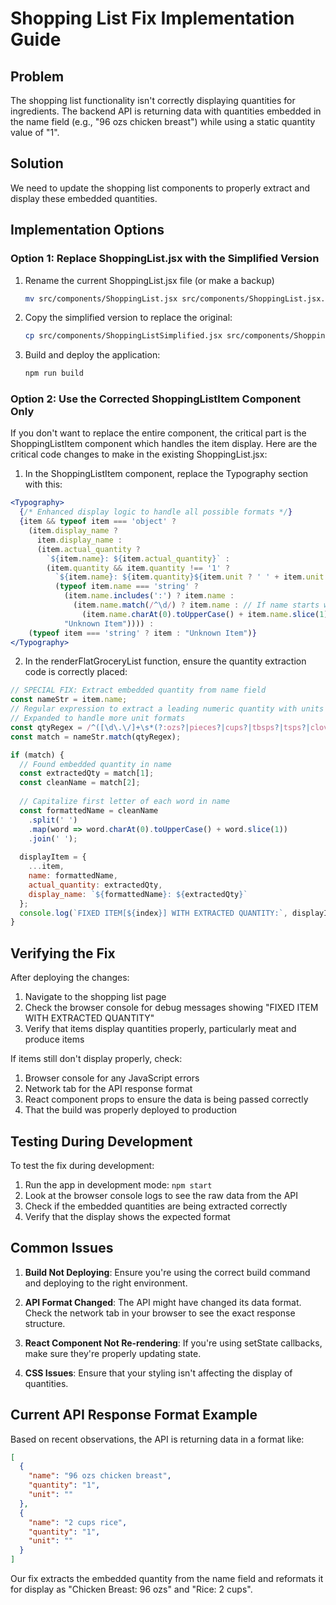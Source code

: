 # Shopping List Fix Implementation Guide

## Problem

The shopping list functionality isn't correctly displaying quantities for ingredients. The backend API is returning data with quantities embedded in the name field (e.g., "96 ozs chicken breast") while using a static quantity value of "1". 

## Solution

We need to update the shopping list components to properly extract and display these embedded quantities.

## Implementation Options

### Option 1: Replace ShoppingList.jsx with the Simplified Version

1. Rename the current ShoppingList.jsx file (or make a backup)
   ```bash
   mv src/components/ShoppingList.jsx src/components/ShoppingList.jsx.bak
   ```

2. Copy the simplified version to replace the original:
   ```bash
   cp src/components/ShoppingListSimplified.jsx src/components/ShoppingList.jsx
   ```

3. Build and deploy the application:
   ```bash
   npm run build
   ```

### Option 2: Use the Corrected ShoppingListItem Component Only

If you don't want to replace the entire component, the critical part is the ShoppingListItem component which handles the item display. Here are the critical code changes to make in the existing ShoppingList.jsx:

1. In the ShoppingListItem component, replace the Typography section with this:

```jsx
<Typography>
  {/* Enhanced display logic to handle all possible formats */}
  {item && typeof item === 'object' ? 
    (item.display_name ? 
      item.display_name : 
      (item.actual_quantity ? 
        `${item.name}: ${item.actual_quantity}` : 
        (item.quantity && item.quantity !== '1' ? 
          `${item.name}: ${item.quantity}${item.unit ? ' ' + item.unit : ''}` : 
          (typeof item.name === 'string' ? 
            (item.name.includes(':') ? item.name : 
              (item.name.match(/^\d/) ? item.name : // If name starts with a number
                (item.name.charAt(0).toUpperCase() + item.name.slice(1)))) : // Capitalize first letter 
            "Unknown Item")))) :
    (typeof item === 'string' ? item : "Unknown Item")}
</Typography>
```

2. In the renderFlatGroceryList function, ensure the quantity extraction code is correctly placed:

```jsx
// SPECIAL FIX: Extract embedded quantity from name field
const nameStr = item.name;
// Regular expression to extract a leading numeric quantity with units
// Expanded to handle more unit formats
const qtyRegex = /^([\d\.\/]+\s*(?:ozs?|pieces?|cups?|tbsps?|tsps?|cloves?|pinch|can|inch|lb|lbs|g|kg))\s+(.+)$/i;
const match = nameStr.match(qtyRegex);

if (match) {
  // Found embedded quantity in name
  const extractedQty = match[1];
  const cleanName = match[2];
  
  // Capitalize first letter of each word in name
  const formattedName = cleanName
    .split(' ')
    .map(word => word.charAt(0).toUpperCase() + word.slice(1))
    .join(' ');
  
  displayItem = {
    ...item,
    name: formattedName,
    actual_quantity: extractedQty,
    display_name: `${formattedName}: ${extractedQty}`
  };
  console.log(`FIXED ITEM[${index}] WITH EXTRACTED QUANTITY:`, displayItem);
}
```

## Verifying the Fix

After deploying the changes:

1. Navigate to the shopping list page
2. Check the browser console for debug messages showing "FIXED ITEM WITH EXTRACTED QUANTITY"
3. Verify that items display quantities properly, particularly meat and produce items

If items still don't display properly, check:
1. Browser console for any JavaScript errors
2. Network tab for the API response format
3. React component props to ensure the data is being passed correctly
4. That the build was properly deployed to production

## Testing During Development

To test the fix during development:

1. Run the app in development mode: `npm start`
2. Look at the browser console logs to see the raw data from the API
3. Check if the embedded quantities are being extracted correctly
4. Verify that the display shows the expected format

## Common Issues

1. **Build Not Deploying**: Ensure you're using the correct build command and deploying to the right environment.

2. **API Format Changed**: The API might have changed its data format. Check the network tab in your browser to see the exact response structure.

3. **React Component Not Re-rendering**: If you're using setState callbacks, make sure they're properly updating state.

4. **CSS Issues**: Ensure that your styling isn't affecting the display of quantities.

## Current API Response Format Example

Based on recent observations, the API is returning data in a format like:

```json
[
  {
    "name": "96 ozs chicken breast",
    "quantity": "1",
    "unit": ""
  },
  {
    "name": "2 cups rice",
    "quantity": "1",
    "unit": ""
  }
]
```

Our fix extracts the embedded quantity from the name field and reformats it for display as "Chicken Breast: 96 ozs" and "Rice: 2 cups".